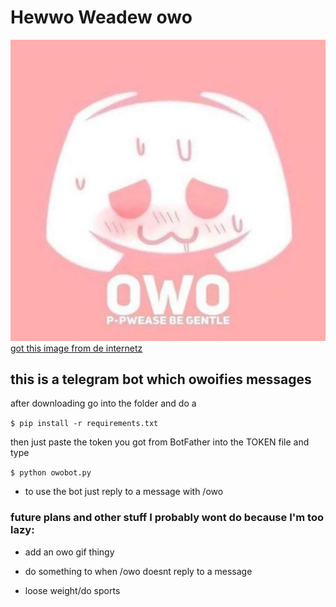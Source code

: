 # Hewwo Weadew owo 

![alt text](https://github.com/Bekay1211/owoBot/blob/master/owodis.jpg)
[got this image from de internetz](https://aminoapps.com/c/meme/page/blog/happu-valentines-day-owo-uwu-no-homo/P3jd_l7fmuwkQ8rWg5al0lojpRP2WX6k81)

## this is a telegram bot which owoifies messages

after downloading go into the folder and do a 

`$ pip install -r requirements.txt`

then just paste the token you got from BotFather into the TOKEN file and type

`$ python owobot.py`

- to use the bot just reply to a message with /owo

### future plans and other stuff I probably wont do because I'm too lazy:

- add an owo gif thingy

- do something to when /owo doesnt reply to a message

- loose weight/do sports


